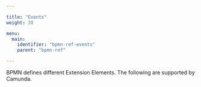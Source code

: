 ```yaml
---

title: "Events"
weight: 30

menu:
  main:
    identifier: "bpmn-ref-events"
    parent: "bpmn-ref"

---
```


BPMN defines different Extension Elements. The following are supported by Camunda.